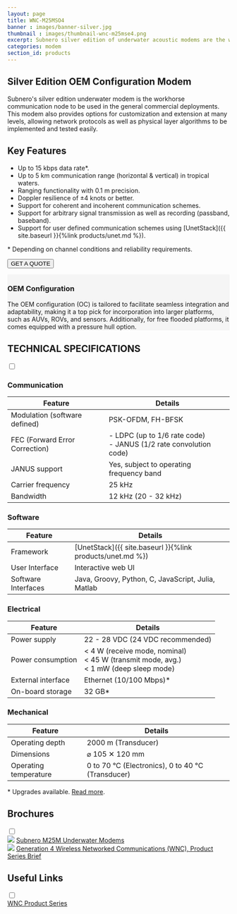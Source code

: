 ```yaml
---
layout: page
title: WNC-M25MSO4
banner : images/banner-silver.jpg
thumbnail : images/thumbnail-wnc-m25mse4.png
excerpt: Subnero silver edition of underwater acoustic modems are the workhorse communication nodes for use in general commercial deployments.
categories: modem
section_id: products
---
```


## Silver Edition OEM Configuration Modem

Subnero's silver edition underwater modem is the workhorse communication node to be used in the general commercial deployments. This modem also provides options for customization and extension at many levels, allowing network protocols as well as physical layer algorithms to be implemented and tested easily.

## Key Features

- Up to 15 kbps data rate\*.
- Up to 5 km communication range (horizontal & vertical) in tropical waters.
- Ranging functionality with 0.1 m precision.
- Doppler resilience of ±4 knots or better.
- Support for coherent and incoherent communication schemes.
- Support for arbitrary signal transmission as well as recording (passband, baseband).
- Support for user defined communication schemes using [UnetStack]({{ site.baseurl }}{%link products/unet.md %}).

\* Depending on channel conditions and reliability requirements.

<a href="mailto:sales@subnero.com"><button type="button">GET A QUOTE</button></a>

<div class='full' style='background: #f5f5f5'>

  <div class ='media product' >
    <img class = "align-self-start mr-3" alt="" src="{{site.baseurl}}/images/boxart-wnc-m25mse4.png"/>
    <div class='media-body product product-content'>
    <h3 style="text-transform: none;" id="surface">OEM Configuration</h3>
        <p>The OEM configuration (OC) is tailored to facilitate seamless integration and adaptability, making it a top pick for incorporation into larger platforms, such as AUVs, ROVs, and sensors. Additionally, for free flooded platforms, it comes equipped with a pressure hull option.</p>
    </div>
  </div>
</div>

<div class='two spacing'></div>

<div class='wrap-collapsible'>
<h2 style="text-transform: none;" id="s_techspec">TECHNICAL SPECIFICATIONS</h2>
<input id ='tech-specs' class='toggle' type='checkbox'>
<label class='lbl-toggle' for='tech-specs'></label>
<div class='collapsible-content' markdown="1">

### Communication

| Feature                                | Details                                   |
| -------------------------------------- | ----------------------------------------- |
| Modulation (software defined)          | PSK-OFDM, FH-BFSK                         |
| FEC (Forward Error Correction)         | - LDPC (up to 1/6 rate code)<br>- JANUS (1/2 rate convolution code)|
| JANUS support                          | Yes, subject to operating frequency band  |
| Carrier frequency                      | 25 kHz                                    |
| Bandwidth                              | 12 kHz (20 - 32 kHz)                      |

### Software

| Feature                                | Details                                   |
| -------------------------------------- | ----------------------------------------- |
| Framework                              | [UnetStack]({{ site.baseurl }}{%link products/unet.md %})|
| User Interface                         | Interactive web UI                        |
| Software Interfaces                    | Java, Groovy, Python, C, JavaScript, Julia, Matlab|

### Electrical

| Feature                                | Details                                   |
| -------------------------------------- | ----------------------------------------- |
| Power supply                           | 22 - 28 VDC (24 VDC recommended)          |
| Power consumption                      | < 4 W (receive mode, nominal)<br>< 45 W (transmit mode, avg.)<br>< 1 mW (deep sleep mode)|
| External interface                     | Ethernet (10/100 Mbps)*                   |
| On-board storage                       | 32 GB*                                    |

### Mechanical

| Feature                                | Details                                   |
| -------------------------------------- | ----------------------------------------- |
| Operating depth                        | 2000 m (Transducer)                       |
| Dimensions                             | ⌀ 105 ✕ 120 mm                            |
| Operating temperature                  | 0 to 70 °C (Electronics), 0 to 40 °C (Transducer)|

\* Upgrades available. [Read more]({{site.baseurl}}/products/modem.html?&section=Accessories).


</div>
</div>

<div class='wrap-collapsible'>
  <h2>Brochures</h2>
  <input id ='compatibility' class='toggle' type='checkbox'>
  <label class='lbl-toggle' for='compatibility'></label>
  <div class='collapsible-content'>
    <div class="brochure-container">
      <a href="{{site.baseurl}}/brochures/Subnero-MF-Modems.pdf" target="_blank"><img class="brochure-thumb" src="{{site.baseurl}}/brochures/modem4.jpg"></a>
      <a href="{{site.baseurl}}/brochures/Subnero-MF-Modems.pdf" target="_blank">Subnero M25M Underwater Modems</a>
    </div>
    <div class="brochure-container">
        <a href="{{site.baseurl}}/brochures/Gen4-WNC.pdf" target="_blank"><img class="brochure-thumb" src="{{site.baseurl}}/brochures/wnc.jpg"></a>
        <a href="{{site.baseurl}}/brochures/Gen4-WNC.pdf" target="_blank">Generation 4 Wireless Networked Communications (WNC), Product Series Brief</a>
    </div>
  </div>
</div>

<div class='wrap-collapsible'>
  <h2>Useful Links</h2>
  <input id ='useful-links' class='toggle' type='checkbox'>
  <label class='lbl-toggle' for='useful-links'></label>
  <div class='collapsible-content'>
    <div class="brochure-container">
      <a href="{{site.baseurl}}/products/wnc.html" target="_blank">WNC Product Series</a>
    </div>
  </div>
</div>
